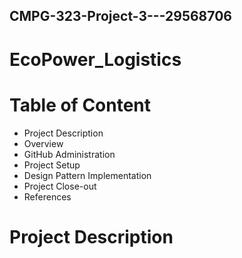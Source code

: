 ## CMPG-323-Project-3---29568706

# EcoPower_Logistics

# Table of Content
- Project Description
- Overview
- GitHub Administration
- Project Setup
- Design Pattern Implementation
- Project Close-out
- References
  
# Project Description
